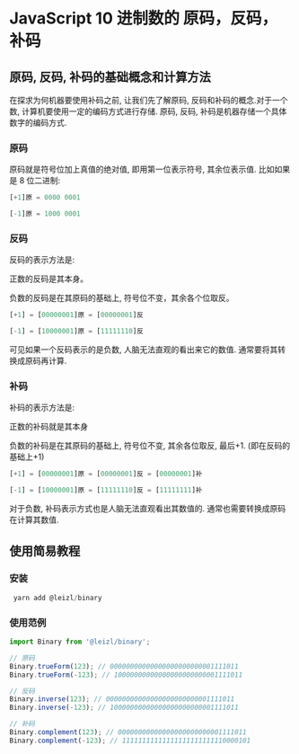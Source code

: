 # JavaScript 10 进制数的 原码，反码，补码

## 原码, 反码, 补码的基础概念和计算方法

在探求为何机器要使用补码之前, 让我们先了解原码, 反码和补码的概念.对于一个数, 计算机要使用一定的编码方式进行存储. 原码, 反码, 补码是机器存储一个具体数字的编码方式.

### 原码

原码就是符号位加上真值的绝对值, 即用第一位表示符号, 其余位表示值. 比如如果是 8 位二进制:

```javascript
[+1]原 = 0000 0001

[-1]原 = 1000 0001
```

### 反码

反码的表示方法是:

正数的反码是其本身。

负数的反码是在其原码的基础上, 符号位不变，其余各个位取反。

```javascript
[+1] = [00000001]原 = [00000001]反

[-1] = [10000001]原 = [11111110]反
```

可见如果一个反码表示的是负数, 人脑无法直观的看出来它的数值. 通常要将其转换成原码再计算.

### 补码

补码的表示方法是:

正数的补码就是其本身

负数的补码是在其原码的基础上, 符号位不变, 其余各位取反, 最后+1. (即在反码的基础上+1)

```javascript
[+1] = [00000001]原 = [00000001]反 = [00000001]补

[-1] = [10000001]原 = [11111110]反 = [11111111]补
```

对于负数, 补码表示方式也是人脑无法直观看出其数值的. 通常也需要转换成原码在计算其数值.

## 使用简易教程

### 安装

```javascript
 yarn add @leizl/binary
```

### 使用范例

```javascript
import Binary from '@leizl/binary';

// 原码
Binary.trueForm(123); // 00000000000000000000000001111011​​​
Binary.trueForm(-123); // ​​​10000000000000000000000001111011​​​

// 反码
Binary.inverse(123); // ​​​00000000000000000000000001111011​​​
Binary.inverse(-123); // ​​​10000000000000000000000001111011​​​

// 补码
Binary.complement(123); // ​​​​​​00000000000000000000000001111011​​​​
Binary.complement(-123); // ​​​11111111111111111111111110000101​​​
```
